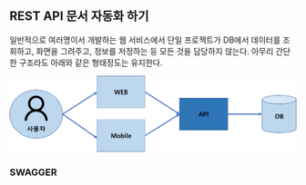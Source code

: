 ## REST API 문서 자동화 하기
일반적으로 여러명이서 개발하는 웹 서비스에서 단일 프로젝트가 DB에서 데이터를 조회하고, 화면을 그려주고, 정보를 저정하는 등 모든 것을 담당하지 않는다. 아무리 간단한 구조라도 아래와 같은 형태정도는 유지한다.

![web](https://raw.githubusercontent.com/rbwls31/rbwls31.github.io/master/images/WEB.png)


### SWAGGER




<!--stackedit_data:
eyJoaXN0b3J5IjpbMTY2NDk5MTg2MiwtMTc2NjcyMjg0OCw1MD
c4OTc1NzcsNjk3MDI3NjIsLTQ4Mjc5NjkzMSwtNDc2MzI4NjE4
XX0=
-->